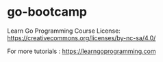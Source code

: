 # go-bootcamp


Learn Go Programming Course
License: https://creativecommons.org/licenses/by-nc-sa/4.0/

For more tutorials  : https://learngoprogramming.com
